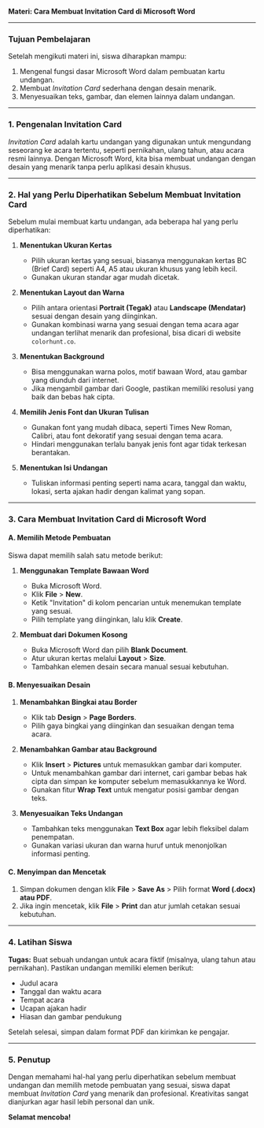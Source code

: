 **Materi: Cara Membuat Invitation Card di Microsoft Word**

---

### **Tujuan Pembelajaran**

Setelah mengikuti materi ini, siswa diharapkan mampu:

1. Mengenal fungsi dasar Microsoft Word dalam pembuatan kartu undangan.
2. Membuat _Invitation Card_ sederhana dengan desain menarik.
3. Menyesuaikan teks, gambar, dan elemen lainnya dalam undangan.

---

### **1. Pengenalan Invitation Card**

_Invitation Card_ adalah kartu undangan yang digunakan untuk mengundang seseorang ke acara tertentu, seperti pernikahan, ulang tahun, atau acara resmi lainnya. Dengan Microsoft Word, kita bisa membuat undangan dengan desain yang menarik tanpa perlu aplikasi desain khusus.

---

### **2. Hal yang Perlu Diperhatikan Sebelum Membuat Invitation Card**

Sebelum mulai membuat kartu undangan, ada beberapa hal yang perlu diperhatikan:

1. **Menentukan Ukuran Kertas**
    
    - Pilih ukuran kertas yang sesuai, biasanya menggunakan kertas BC (Brief Card) seperti A4, A5 atau ukuran khusus yang lebih kecil.
    - Gunakan ukuran standar agar mudah dicetak.
2. **Menentukan Layout dan Warna**
    
    - Pilih antara orientasi **Portrait (Tegak)** atau **Landscape (Mendatar)** sesuai dengan desain yang diinginkan.
    - Gunakan kombinasi warna yang sesuai dengan tema acara agar undangan terlihat menarik dan profesional, bisa dicari di website `colorhunt.co`.
3. **Menentukan Background**
    
    - Bisa menggunakan warna polos, motif bawaan Word, atau gambar yang diunduh dari internet.
    - Jika mengambil gambar dari Google, pastikan memiliki resolusi yang baik dan bebas hak cipta.
4. **Memilih Jenis Font dan Ukuran Tulisan**
    
    - Gunakan font yang mudah dibaca, seperti Times New Roman, Calibri, atau font dekoratif yang sesuai dengan tema acara.
    - Hindari menggunakan terlalu banyak jenis font agar tidak terkesan berantakan.
5. **Menentukan Isi Undangan**
    
    - Tuliskan informasi penting seperti nama acara, tanggal dan waktu, lokasi, serta ajakan hadir dengan kalimat yang sopan.

---

### **3. Cara Membuat Invitation Card di Microsoft Word**

#### **A. Memilih Metode Pembuatan**

Siswa dapat memilih salah satu metode berikut:

1. **Menggunakan Template Bawaan Word**
    
    - Buka Microsoft Word.
    - Klik **File** > **New**.
    - Ketik "Invitation" di kolom pencarian untuk menemukan template yang sesuai.
    - Pilih template yang diinginkan, lalu klik **Create**.
2. **Membuat dari Dokumen Kosong**
    
    - Buka Microsoft Word dan pilih **Blank Document**.
    - Atur ukuran kertas melalui **Layout** > **Size**.
    - Tambahkan elemen desain secara manual sesuai kebutuhan.

#### **B. Menyesuaikan Desain**

1. **Menambahkan Bingkai atau Border**
    
    - Klik tab **Design** > **Page Borders**.
    - Pilih gaya bingkai yang diinginkan dan sesuaikan dengan tema acara.
2. **Menambahkan Gambar atau Background**
    
    - Klik **Insert** > **Pictures** untuk memasukkan gambar dari komputer.
    - Untuk menambahkan gambar dari internet, cari gambar bebas hak cipta dan simpan ke komputer sebelum memasukkannya ke Word.
    - Gunakan fitur **Wrap Text** untuk mengatur posisi gambar dengan teks.
3. **Menyesuaikan Teks Undangan**
    
    - Tambahkan teks menggunakan **Text Box** agar lebih fleksibel dalam penempatan.
    - Gunakan variasi ukuran dan warna huruf untuk menonjolkan informasi penting.

#### **C. Menyimpan dan Mencetak**

1. Simpan dokumen dengan klik **File** > **Save As** > Pilih format **Word (.docx) atau PDF**.
2. Jika ingin mencetak, klik **File** > **Print** dan atur jumlah cetakan sesuai kebutuhan.

---

### **4. Latihan Siswa**

**Tugas:** Buat sebuah undangan untuk acara fiktif (misalnya, ulang tahun atau pernikahan). Pastikan undangan memiliki elemen berikut:

- Judul acara
- Tanggal dan waktu acara
- Tempat acara
- Ucapan ajakan hadir
- Hiasan dan gambar pendukung

Setelah selesai, simpan dalam format PDF dan kirimkan ke pengajar.

---

### **5. Penutup**

Dengan memahami hal-hal yang perlu diperhatikan sebelum membuat undangan dan memilih metode pembuatan yang sesuai, siswa dapat membuat _Invitation Card_ yang menarik dan profesional. Kreativitas sangat dianjurkan agar hasil lebih personal dan unik.

**Selamat mencoba!**
